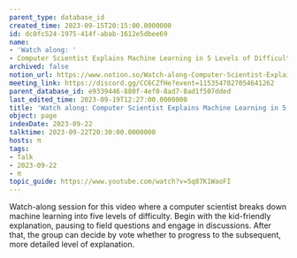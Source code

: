 ```yaml
---
parent_type: database_id
created_time: 2023-09-15T20:15:00.0000000
id: dc0fc524-1975-414f-abab-1612e5dbee69
name:
- 'Watch along: '
- Computer Scientist Explains Machine Learning in 5 Levels of Difficulty | WIRED
archived: false
notion_url: https://www.notion.so/Watch-along-Computer-Scientist-Explains-Machine-Learning-in-5-Levels-of-Difficulty-WIRED-dc0fc5241975414fabab1612e5dbee69
meeting_link: https://discord.gg/CC6CZfHe?event=1153547827054641262
parent_database_id: e9339446-880f-4ef0-8ad7-8ad1f507dded
last_edited_time: 2023-09-19T12:27:00.0000000
title: 'Watch along: Computer Scientist Explains Machine Learning in 5 Levels of Difficulty | WIRED'
object: page
indexDate: 2023-09-22
talktime: 2023-09-22T20:30:00.0000000
hosts: π
tags:
- Talk
- 2023-09-22
- π
topic_guide: https://www.youtube.com/watch?v=5q87K1WaoFI
---
```



Watch-along session for this video where a computer scientist breaks down machine learning into five levels of difficulty.
Begin with the kid-friendly explanation, pausing to field questions and engage in discussions. After that, the group can decide by vote whether to progress to the subsequent, more detailed level of explanation.

























